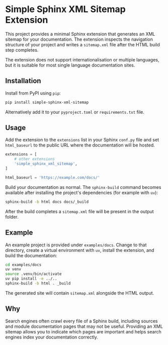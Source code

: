 # Simple Sphinx XML Sitemap Extension

This project provides a minimal Sphinx extension that generates an XML sitemap
for your documentation.  The extension inspects the navigation structure of your
project and writes a `sitemap.xml` file after the HTML build step completes.

The extension does not support internationalisation or multiple languages, but
it is suitable for most single language documentation sites.

## Installation

Install from PyPI using `pip`:

```bash
pip install simple-sphinx-xml-sitemap
```

Alternatively add it to your `pyproject.toml` or `requirements.txt` file.

## Usage

Add the extension to the `extensions` list in your Sphinx `conf.py` file and
set `html_baseurl` to the public URL where the documentation will be hosted.

```python
extensions = [
    # other extensions
    'simple_sphinx_xml_sitemap',
]

html_baseurl = 'https://example.com/docs/'
```

Build your documentation as normal.  The `sphinx-build` command becomes
available after installing the project's dependencies (for example with
`uv`):

```bash
sphinx-build -b html docs docs/_build
```

After the build completes a `sitemap.xml` file will be present in the output
folder.

## Example

An example project is provided under `examples/docs`.  Change to that
directory, create a virtual environment with `uv`, install the extension, and
build the documentation:

```bash
cd examples/docs
uv venv
source .venv/bin/activate
uv pip install -e ../..
sphinx-build -b html . _build
```

The generated site will contain `sitemap.xml` alongside the HTML output.

## Why

Search engines often crawl every file of a Sphinx build, including sources and
module documentation pages that may not be useful.  Providing an XML sitemap
allows you to indicate which pages are important and helps search engines index
your documentation correctly.
